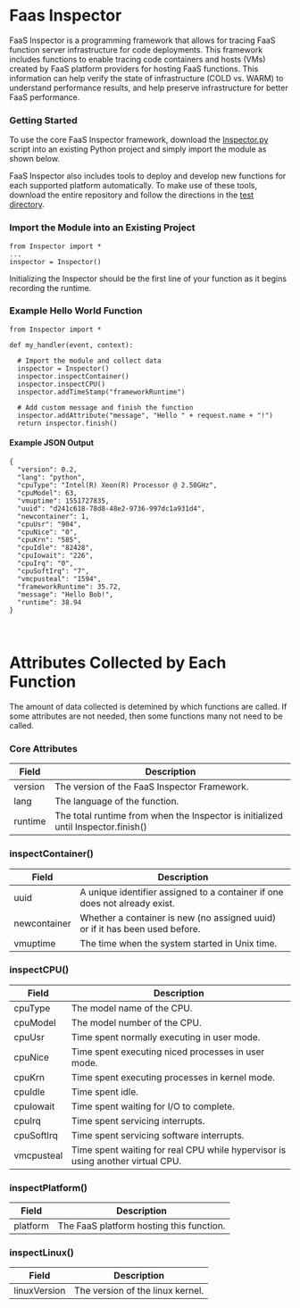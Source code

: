 # Faas Inspector

FaaS Inspector is a programming framework that allows for tracing FaaS function server infrastructure for code deployments. This framework includes functions to enable tracing code containers and hosts (VMs) created by FaaS platform providers for hosting FaaS functions. This information can help verify the state of infrastructure (COLD vs. WARM) to understand performance results, and help preserve infrastructure for better FaaS performance.

### Getting Started

To use the core FaaS Inspector framework, download the [Inspector.py](./src/Inspector.py) script into an existing Python project and simply import the module as shown below.

FaaS Inspector also includes tools to deploy and develop new functions for each supported platform automatically. To make use of these tools, download the entire repository and follow the directions in the [test directory](./test). 

### Import the Module into an Existing Project

```
from Inspector import *
...
inspector = Inspector()
```
Initializing the Inspector should be the first line of your function as it begins recording the runtime.

### Example Hello World Function

```
from Inspector import *

def my_handler(event, context):
  
  # Import the module and collect data
  inspector = Inspector()
  inspector.inspectContainer()
  inspector.inspectCPU()
  inspector.addTimeStamp("frameworkRuntime")

  # Add custom message and finish the function
  inspector.addAttribute("message", "Hello " + request.name + "!")
  return inspector.finish()

```

#### Example JSON Output

```
{
  "version": 0.2,
  "lang": "python",
  "cpuType": "Intel(R) Xeon(R) Processor @ 2.50GHz",
  "cpuModel": 63,
  "vmuptime": 1551727835,
  "uuid": "d241c618-78d8-48e2-9736-997dc1a931d4",
  "newcontainer": 1,
  "cpuUsr": "904",
  "cpuNice": "0",
  "cpuKrn": "585",
  "cpuIdle": "82428",
  "cpuIowait": "226",
  "cpuIrq": "0",
  "cpuSoftIrq": "7",
  "vmcpusteal": "1594",
  "frameworkRuntime": 35.72,
  "message": "Hello Bob!",
  "runtime": 38.94
}
```
&nbsp;

# Attributes Collected by Each Function

The amount of data collected is detemined by which functions are called. If some attributes are not needed, then some functions many not need to be called.

### Core Attributes

| **Field** | **Description** |
| --------- | --------------- |
| version | The version of the FaaS Inspector Framework. |
| lang | The language of the function. |
| runtime | The total runtime from when the Inspector is initialized until Inspector.finish() |

### inspectContainer()

| **Field** | **Description** |
| --------- | --------------- |
| uuid | A unique identifier assigned to a container if one does not already exist. |
| newcontainer | Whether a container is new (no assigned uuid) or if it has been used before. |
| vmuptime | The time when the system started in Unix time.|

### inspectCPU()

| **Field** | **Description** |
| --------- | --------------- |
| cpuType | The model name of the CPU. |
| cpuModel | The model number of the CPU. |
| cpuUsr | Time spent normally executing in user mode. |
| cpuNice | Time spent executing niced processes in user mode. |
| cpuKrn | Time spent executing processes in kernel mode. |
| cpuIdle | Time spent idle. |
| cpuIowait | Time spent waiting for I/O to complete. |
| cpuIrq | Time spent servicing interrupts. |
| cpuSoftIrq | Time spent servicing software interrupts. |
| vmcpusteal | Time spent waiting for real CPU while hypervisor is using another virtual CPU. |

### inspectPlatform()

| **Field** | **Description** |
| --------- | --------------- |
| platform | The FaaS platform hosting this function. |

### inspectLinux()

| **Field** | **Description** |
| --------- | --------------- |
| linuxVersion | The version of the linux kernel. |

&nbsp;
